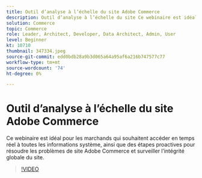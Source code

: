 ```yaml
---
title: Outil d’analyse à l’échelle du site Adobe Commerce
description: Outil d’analyse à l’échelle du site Ce webinaire est idéal pour les marchands qui souhaitent accéder en temps réel à toutes les informations système, ainsi qu’aux étapes proactives pour résoudre les problèmes de site Adobe Commerce et surveiller l’intégrité globale du site.
solution: Commerce
topic: Commerce
role: Leader, Architect, Developer, Data Architect, Admin, User
level: Beginner
kt: 10710
thumbnail: 347334.jpeg
source-git-commit: edd0bdb28a9b3d065a64a95af6a216b747577c77
workflow-type: tm+mt
source-wordcount: '74'
ht-degree: 0%

---
```


# Outil d’analyse à l’échelle du site Adobe Commerce

Ce webinaire est idéal pour les marchands qui souhaitent accéder en temps réel à toutes les informations système, ainsi que des étapes proactives pour résoudre les problèmes de site Adobe Commerce et surveiller l’intégrité globale du site.

>[!VIDEO](https://video.tv.adobe.com/v/347334/?quality=12&learn=on)
